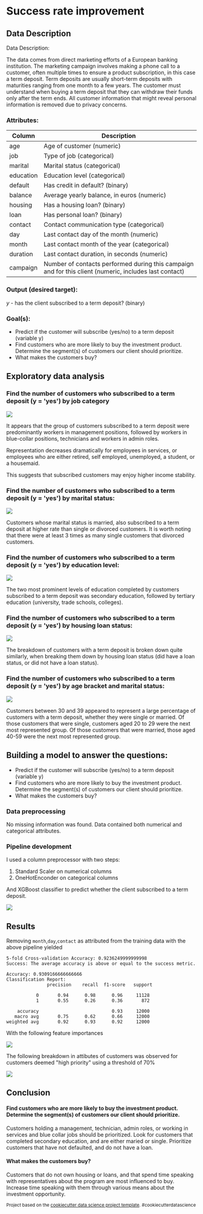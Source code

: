 Success rate improvement
==============================

## Data Description

Data Description:

The data comes from direct marketing efforts of a European banking institution. The marketing campaign involves making a phone call to a customer, often multiple times to ensure a product subscription, in this case a term deposit. Term deposits are usually short-term deposits with maturities ranging from one month to a few years. The customer must understand when buying a term deposit that they can withdraw their funds only after the term ends. All customer information that might reveal personal information is removed due to privacy concerns.


### Attributes:

| Column	|Description|
|-|-|
|age	|Age of customer (numeric)|
|job	|Type of job (categorical)|
|marital	|Marital status (categorical)|
|education	|Education level (categorical)|
|default	|Has credit in default? (binary)|
|balance	|Average yearly balance, in euros (numeric)|
|housing	|Has a housing loan? (binary)|
|loan	|Has personal loan? (binary)|
|contact	|Contact communication type (categorical)|
|day	|Last contact day of the month (numeric)|
|month	|Last contact month of the year (categorical)|
|duration	|Last contact duration, in seconds (numeric)|
|campaign	|Number of contacts performed during this campaign and for this client (numeric, includes last contact)|

### Output (desired target):

$y$ - has the client subscribed to a term deposit? (binary)

### Goal(s):

- Predict if the customer will subscribe (yes/no) to a term deposit (variable y)
- Find customers who are more likely to buy the investment product. Determine the segment(s) of customers our client should prioritize.
- What makes the customers buy? 

## Exploratory data analysis

### Find the number of customers who subscribed to a term deposit (y = 'yes') by job category

![](./reports/figures/num_subscribers_job.png)

It appears that the group of customers subscribed to a term deposit were predominantly workers in management positions, followed by workers in blue-collar positions, technicians and workers in admin roles. 

Representation decreases dramatically for employees in services, or employees who are either retired, self employed, unemployed, a student, or a housemaid. 

This suggests that subscribed customers may enjoy higher income stability. 

### Find the number of customers who subscribed to a term deposit (y = 'yes') by marital status:

![](./reports/figures/num_subscribers_marital.png)

Customers whose marital status is married, also subscribed to a term deposit at higher rate than single or divorced customers. It is worth noting that there were at least 3 times as many single customers that divorced customers. 

### Find the number of customers who subscribed to a term deposit (y = 'yes') by education level:

![](./reports/figures/num_subscribers_education.png)

The two most prominent levels of education completed by customers subscribed to a term deposit was secondary education, followed by tertiary education (university, trade schools, colleges).

### Find the number of customers who subscribed to a term deposit (y = 'yes') by housing loan status:

![](./reports/figures/num_subscribers_housing.png)

The breakdown of customers with a term deposit is broken down quite similarly, when breaking them down by housing loan status (did have a loan status, or did not have a loan status).

### Find the number of customers who subscribed to a term deposit (y = 'yes') by age bracket and marital status:

![](./reports/figures/num_customers_m_bracket.png)

Customers between 30 and 39 appeared to represent a large percentage of customers with a term deposit, whether they were single or married. Of those customers that were single, customers aged 20 to 29 were the next most represented group. Of those customers that were married, those aged 40-59 were the next most represented group. 

## Building a model to answer the questions:

- Predict if the customer will subscribe (yes/no) to a term deposit (variable y)
- Find customers who are more likely to buy the investment product. Determine the segment(s) of customers our client should prioritize.
- What makes the customers buy? 

### Data preprocessing

No missing information was found. Data contained both numerical and categorical attributes. 

### Pipeline development

I used a column preprocessor with two steps:

1. Standard Scaler on numerical columns
2. OneHotEnconder on categorical columns

And XGBoost classifier to predict whether the client subscribed to a term deposit.

![](/notebooks/pipeline_diagram.png)

## Results

Removing `month`,`day`,`contact` as attributed from the training data with the above pipeline yielded

```
5-fold Cross-validation Accuracy: 0.9236249999999998
Success: The average accuracy is above or equal to the success metric.

Accuracy: 0.9309166666666666
Classification Report:
               precision    recall  f1-score   support

           0       0.94      0.98      0.96     11128
           1       0.55      0.26      0.36       872

    accuracy                           0.93     12000
   macro avg       0.75      0.62      0.66     12000
weighted avg       0.92      0.93      0.92     12000
```

With the following feature importances

![](/reports/figures/feature-importances.png)

The following breakdown in attibutes of customers was observed for customers deemed "high priority" using a threshold of 70%

![](/reports/figures/customer-segmentation.png)

## Conclusion

#### Find customers who are more likely to buy the investment product. Determine the segment(s) of customers our client should prioritize.

Customers holding a management, technician, admin roles, or working in services and blue collar jobs should be prioritized. Look for customers that completed secondary education, and are either maried or single. Prioritize customers that have not defaulted, and do not have a loan. 

#### What makes the customers buy? 

Customers that do not own housing or loans, and that spend time speaking with representatives about the program are most influenced to buy. Increase time speaking with them through various means about the investment opportunity. 

<p><small>Project based on the <a target="_blank" href="https://drivendata.github.io/cookiecutter-data-science/">cookiecutter data science project template</a>. #cookiecutterdatascience</small></p>
